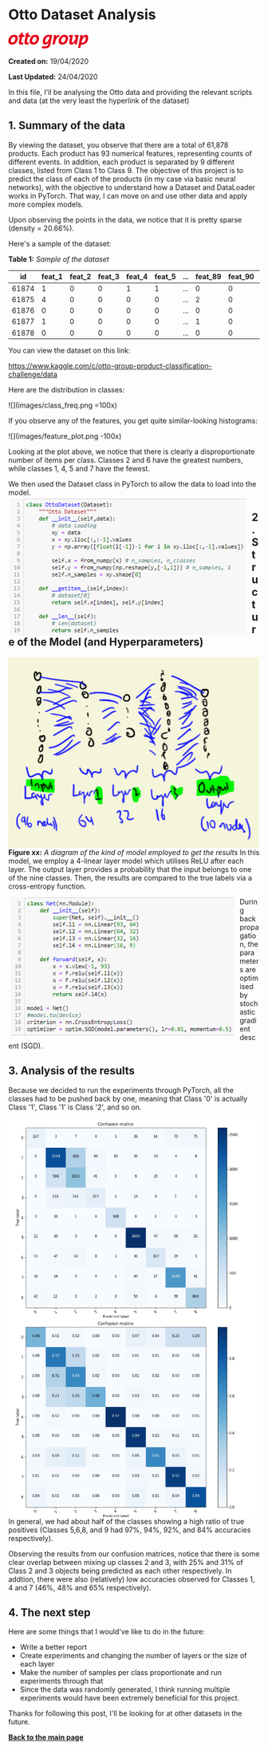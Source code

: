 # Otto Dataset Analysis
![](images/logo.png)

__Created on:__ 19/04/2020

__Last Updated:__ 24/04/2020

In this file, I'll be analysing the Otto data and providing the relevant scripts and data (at the very least the hyperlink of the dataset)

## 1. Summary of the data
By viewing the dataset, you observe that there are a total of 61,878 products. Each product has 93 numerical features, representing counts of different events. In addition, each product is separated by 9 different classes, listed from Class 1 to Class 9. The objective of this project is to predict the class of each of the products (in my case via basic neural networks), with the objective to understand how a Dataset and DataLoader works in PyTorch. That way, I can move on and use other data and apply more complex models.

Upon observing the points in the data, we notice that it is pretty sparse (density = 20.66%). 

Here's a sample of the dataset:

__Table 1:__ *Sample of the dataset* 

id | feat_1 | feat_2 | feat_3 | feat_4 | feat_5 | ... | feat_89 | feat_90 | feat_91 | feat_92 | feat_93 | target 
|---------|-----|---------|---------|---------|-----|----|---------|---------|---------|---------|---------|---------|
61874 | 1 | 0 | 0 | 1 | 1 | ... | 0 | 0 | 0 | 2 | 0 | Class_9 
61875 | 4 | 0 | 0 | 0 | 0 | ... | 2 | 0 | 0 | 1 | 0 | Class_9 
61876 | 0 | 0 | 0 | 0 | 0 | ... | 0 | 0 | 0 | 0 | 0 | Class_9 
61877 | 1 | 0 | 0 | 0 | 0 | ... | 1 | 0 | 3 | 10 | 0 | Class_9 
61878 | 0 | 0 | 0 | 0 | 0 | ... | 0 | 0 | 0 | 2 | 0 | Class_9 

You can view the dataset on this link: 

https://www.kaggle.com/c/otto-group-product-classification-challenge/data

Here are the distribution in classes:

![](images/class_freq.png =100x)

If you observe any of the features, you get quite similar-looking histograms:


![](images/feature_plot.png -100x)

Looking at the plot above, we notice that there is clearly a disproportionate number of items per class. Classes 2 and 6 have the greatest numbers, while classes 1, 4, 5 and 7 have the fewest.

We then used the Dataset class in PyTorch to allow the data to load into the model.
<img src="images/data_code.png"
     alt="Otto Dataset Code"
     style="float: left; margin-right: 10px;" />
     
## 2. Structure of the Model (and Hyperparameters)

<img src="images/layers.png"
     alt="4-layer Linear model"
     style="float: left; margin-right: 10px;" />
     
__Figure xx:__ *A diagram of the kind of model employed to get the results*
In this model, we employ a 4-linear layer model which utilises ReLU after each layer. The output layer provides a probability that the input belongs to one of the nine classes. Then, the results are compared to the true labels via a cross-entropy function. 

<img src="images/model_code.png"
     alt="Neural Network Code"
     style="float: left; margin-right: 10px;" />
     
During backpropagation, the parameters are optimised by stochastic gradient descent (SGD).

## 3. Analysis of the results

Because we decided to run the experiments through PyTorch, all the classes had to be pushed back by one, meaning that Class '0' is actually Class '1', Class '1' is Class '2', and so on.

<p align="center">
<img src="images/confusion_matrix.png"
     alt="Accuracy of confusion matrix"
     style="float: left; margin-right: 5px;" 
     width="500px;" />
</p>

          
<img src="images/confusion_matrix_ratio.png"
     alt="Percentage Confusion Matrix"
     style="float: left; margin-right: 5px;" 
     width="500px;" />
     
     

In general, we had about half of the classes showing a high ratio of true positives (Classes 5,6,8, and 9 had 97%, 94%, 92%, and 84% accuracies respectively). 


Observing the results from our confusion matrices, notice that there is some clear overlap between mixing up classes 2 and 3, with 25% and 31% of Class 2 and 3 objects being predicted as each other respectively. In addtion, there were also (relatively) low accuracies observed for Classes 1, 4 and 7 (46%, 48% and 65% respectively). 


## 4. The next step
Here are some things that I would've like to do in the future:
   - Write a better report
   - Create experiments and changing the number of layers or the size of each layer
   - Make the number of samples per class proportionate and run experiments through that
   - Since the data was randomly generated, I think running multiple experiments would have been extremely beneficial for this project. 

Thanks for following this post, I'll be looking for at other datasets in the future.

[__Back to the main page__](https://phillipluong.github.io/PyTorchProjects101/)
